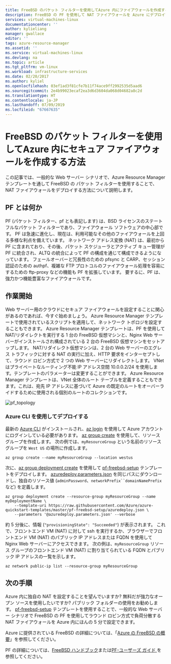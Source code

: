 ```yaml
---
title: FreeBSD のパケット フィルターを使用してAzure 内にファイアウォールを作成する | Microsoft Docs
description: FreeBSD の PF を使用して NAT ファイアウォールを Azure にデプロイする方法について説明します。
services: virtual-machines-linux
documentationcenter: ''
author: kylieliang
manager: gwallace
editor: ''
tags: azure-resource-manager
ms.assetid: ''
ms.service: virtual-machines-linux
ms.devlang: na
ms.topic: article
ms.tgt_pltfrm: vm-linux
ms.workload: infrastructure-services
ms.date: 02/20/2017
ms.author: kyliel
ms.openlocfilehash: 03ef1ad3f81cfe7b11f74ace9ff2992535d5aad6
ms.sourcegitcommit: 2e4b99023ecaf2ea3d6d3604da068d04682a8c2d
ms.translationtype: HT
ms.contentlocale: ja-JP
ms.lasthandoff: 07/09/2019
ms.locfileid: "67667635"
---
```

# <a name="how-to-use-freebsds-packet-filter-to-create-a-secure-firewall-in-azure"></a>FreeBSD のパケット フィルターを使用してAzure 内にセキュア ファイアウォールを作成する方法
この記事では、一般的な Web サーバー シナリオで、Azure Resource Manager テンプレートを通して FreeBSD の パケット フィルターを使用することで、NAT ファイアウォールをデプロイする方法について説明します。

## <a name="what-is-pf"></a>PF とは何か
PF (パケット フィルター、pf とも表記します) は、BSD ライセンスのステートフルなパケット フィルターであり、ファイアウォール ソフトウェアの中心部です。 PF は急速に進化し、現在は、利用可能なその他のファイアウォールを上回る多様な利点を備えています。 ネットワーク アドレス変換 (NAT) は、最初から PF に含まれており、その後、パケット スケジューラとアクティブ キュー管理が PF に統合され、ALTQ の統合によって PF の構成を通じて構成できるようになっています。 フェールオーバーと冗長性のための pfsync と CARP、セッション認証のための authpf、複雑な FTP プロトコルのファイアウォール処理を容易にするための ftp-proxy などの機能も PF を拡張しています。 要するに、PF は、強力かつ機能豊富なファイアウォールです。 

## <a name="get-started"></a>作業開始
Web サーバー用のクラウドにセキュア ファイアウォールを設定することに関心があるのであれば、今すぐ始めましょう。 Azure Resource Manager テンプレートで使用されているスクリプトを適用して、ネットワーク トポロジを設定することもできます。
Azure Resource Manager テンプレートは、PF を使用して NAT/リダイレクトを実行する 1 台の FreeBSD 仮想マシンと、Nginx Web サーバーがインストールされ構成されている 2 台の FreeBSD 仮想マシンをセットアップします。 NAT/リダイレクト仮想マシンは、2 台の Web サーバーのエグレス トラフィックに対する NAT の実行に加え、HTTP 要求をインターセプトして、ラウンド ロビン方式で 2 つの Web サーバーにリダイレクトします。 VNet はプライベートなルーティング不能 IP アドレス空間 10.0.0.2/24 を使用します。テンプレートのパラメーターは変更することができます。 Azure Resource Manager テンプレートは、VNet 全体のルート テーブルを定義することもできます。これは、宛先 IP アドレスに基づいて Azure の既定のルートをオーバーライドするために使用される個別のルートのコレクションです。 

![pf_topology](./media/freebsd-pf-nat/pf_topology.jpg)
    
### <a name="deploy-through-azure-cli"></a>Azure CLI を使用してデプロイする
最新の [Azure CLI](/cli/azure/install-az-cli2) がインストールされ、[az login](/cli/azure/reference-index) を使用して Azure アカウントにログインしている必要があります。 [az group create](/cli/azure/group) を使用して、リソース グループを作成します。 次の例では、`myResourceGroup` という名前のリソース グループを `West US` の場所に作成します。

```azurecli
az group create --name myResourceGroup --location westus
```

次に、[az group deployment create](/cli/azure/group/deployment) を使用して [pf-freebsd-setup](https://github.com/Azure/azure-quickstart-templates/tree/master/pf-freebsd-setup) テンプレートをデプロイします。 [azuredeploy.parameters.json](https://github.com/Azure/azure-quickstart-templates/blob/master/pf-freebsd-setup/azuredeploy.parameters.json) を同じパスにダウンロードし、独自のリソース値 (`adminPassword`、`networkPrefix``domainNamePrefix` など) を定義します。 

```azurecli
az group deployment create --resource-group myResourceGroup --name myDeploymentName \
    --template-uri https://raw.githubusercontent.com/Azure/azure-quickstart-templates/master/pf-freebsd-setup/azuredeploy.json \
    --parameters '@azuredeploy.parameters.json' --verbose
```

約 5 分後に、情報 (`"provisioningState": "Succeeded"`) が表示されます。 これで、フロントエンド VM (NAT) に対して ssh を実行するか、ブラウザーでフロントエンド VM (NAT) のパブリック IP アドレスまたは FQDN を使用して Nginx Web サーバーにアクセスできます。 次の例は、`myResourceGroup` リソース グループのフロントエンド VM (NAT) に割り当てられている FQDN とパブリック IP アドレスの一覧を示します。 

```azurecli
az network public-ip list --resource-group myResourceGroup
```
    
## <a name="next-steps"></a>次の手順
Azure 内に独自の NAT を設定することを望んでいますか? 無料だが強力なオープン ソースを使用したいですか? パブリック フォルダーの使用をお勧めします。 [pf-freebsd-setup](https://github.com/Azure/azure-quickstart-templates/tree/master/pf-freebsd-setup) テンプレートを使用することで、一般的な Web サーバー シナリオで FreeBSD の PF を使用してラウンド ロビン方式で負荷分散する NAT ファイアウォールを Azure 内にほんの 5 分で設定できます。 

Azure に提供されている FreeBSD の詳細については、「[Azure の FreeBSD の概要](freebsd-intro-on-azure.md)」を参照してください。

PF の詳細については、[FreeBSD ハンドブック](https://www.freebsd.org/doc/handbook/firewalls-pf.html)または[PF-ユーザーズ ガイド ](https://www.freebsd.org/doc/handbook/firewalls-pf.html)を参照してください。
